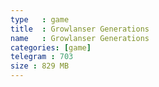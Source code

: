 ```yaml
---
type   : game
title  : Growlanser Generations
name   : Growlanser Generations
categories: [game]
telegram : 703
size : 829 MB
---
```



